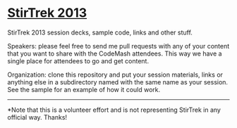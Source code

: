 [StirTrek 2013](http://stirtrek.com)   
============

StirTrek 2013 session decks, sample code, links and other stuff.

Speakers: please feel free to send me pull requests with any of your content that you want to share with the CodeMash attendees.  This way we have a single place for attendees to go and get content.

Organization: clone this repository and put your session materials, links or anything else in a subdirectory named with the same name as your session.  See the sample for an example of how it could work.

--- 

*Note that this is a volunteer effort and is not representing StirTrek in any official way. Thanks! 

